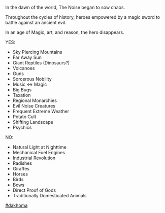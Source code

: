 In the dawn of the world, The Noise began to sow chaos.  
  
Throughout the cycles of history, heroes empowered by a magic sword to battle against an ancient evil.  
  
In an age of Magic, art, and reason, the hero disappears.  
  
YES:  
- Sky Piercing Mountains  
- Far Away Sun  
- Giant Reptiles (Dinosaurs?)  
- Volcanoes  
- Guns  
- Sorcerous Nobility  
- Music <=> Magic  
- Big Bugs  
- Taxation  
- Regional Monarchies  
- Evil Noise Creatures  
- Frequent Extreme Weather  
- Potato Cult  
- Shifting Landscape  
- Psychics  
  
NO:  
- Natural Light at Nighttime  
- Mechanical Fuel Engines  
- Industrial Revolution  
- Radishes  
- Giraffes  
- Horses  
- Birds  
- Bows  
- Direct Proof of Gods  
- Traditionally Domesticated Animals  
  
[#dakhoma](https://keep.google.com/u/0/#label/dakhoma)